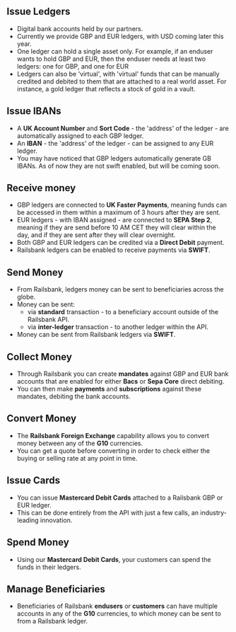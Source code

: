 **Issue Ledgers**
-
- Digital bank accounts held by our partners.
- Currently we provide GBP and EUR ledgers, with USD coming later this year.
- One ledger can hold a single asset only. For example, if an enduser wants to hold GBP and EUR, then the enduser needs at least two ledgers: one for GBP, and one for EUR
- Ledgers can also be 'virtual', with 'virtual' funds that can be manually credited and debited to them that are attached to a real world asset. For instance, a gold ledger that reflects a stock of gold in a vault.

**Issue IBANs**
-
- A **UK Account Number** and **Sort Code** - the 'address' of the ledger - are automatically assigned to each GBP ledger.
- An **IBAN** - the 'address' of the ledger - can be assigned to any EUR ledger.
- You may have noticed that GBP ledgers automatically generate GB IBANs. As of now they are not swift enabled, but will be coming soon.

**Receive money**
-
- GBP ledgers are connected to **UK Faster Payments**, meaning funds can be accessed in them within a maximum of 3 hours after they are sent.
- EUR ledgers - with IBAN assigned - are connected to **SEPA Step 2**, meaning if they are send before 10 AM CET they will clear within the day, and if they are sent after they will clear overnight.
- Both GBP and EUR ledgers can be credited via a **Direct Debit** payment.
- Railsbank ledgers can be enabled to receive payments via **SWIFT**.

**Send Money**
-
- From Railsbank, ledgers money can be sent to beneficiaries across the globe.
- Money can be sent:
  - via **standard** transaction - to a beneficiary account outside of the Railsbank API.
  - via **inter-ledger** transaction - to another ledger within the API.
- Money can be sent from Railsbank ledgers via **SWIFT**.

**Collect Money**
-
- Through Railsbank you can create **mandates** against GBP and EUR bank accounts that are enabled for either **Bacs** or **Sepa Core** direct debiting.
- You can then make **payments** and **subscriptions** against these mandates, debiting the bank accounts.

**Convert Money**
-
- The **Railsbank Foreign Exchange** capability allows you to convert money between any of the **G10** currencies.
- You can get a quote before converting in order to check either the buying or selling rate at any point in time.

**Issue Cards**
-
- You can issue **Mastercard Debit Cards** attached to a Railsbank GBP or EUR ledger.
- This can be done entirely from the API with just a few calls, an industry-leading innovation.

**Spend Money**
-
- Using our **Mastercard Debit Cards**, your customers can spend the funds in their ledgers.

**Manage Beneficiaries**
-
- Beneficiaries of Railsbank **endusers** or **customers** can have multiple accounts in any of the **G10** currencies, to which money can be sent to from a Railsbank ledger.
